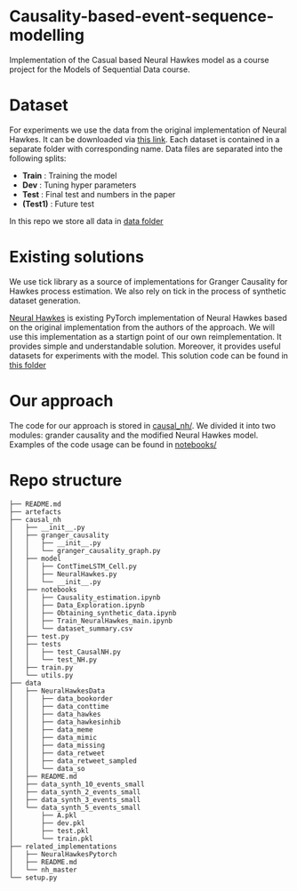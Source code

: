 # Causality-based-event-sequence-modelling
Implementation of the Casual based Neural Hawkes model as a course project for the Models of Sequential Data course.

# Dataset
For experiments we use the data from the original implementation of Neural Hawkes. 
It can be downloaded via [this link](https://drive.google.com/drive/folders/0BwqmV0EcoUc8UklIR1BKV25YR1U?resourcekey=0-OrlU87jyc1m-dVMmY5aC4w&usp=sharing).
Each dataset is contained in a separate folder with corresponding name. 
Data files are separated into the following splits:
* **Train** : Training the model
* **Dev** : Tuning hyper parameters
* **Test** : Final test and numbers in the paper
* **(Test1)** : Future test

In this repo we store all data in [data folder](data/)

# Existing solutions
We use tick library as a source of implementations for Granger Causality for Hawkes process estimation.
We also rely on tick in the process of synthetic dataset generation.

[Neural Hawkes](https://github.com/Hongrui24/NeuralHawkesPytorch) is existing PyTorch implementation of Neural Hawkes based on the original implementation from the authors of the approach. 
We will use this implementation as a startign point of our own reimplementation. 
It provides simple and understandable solution. 
Moreover, it provides useful datasets for experiments with the model. 
This solution code can be found in [this folder](related_implementations/)

# Our approach
The code for our approach is stored in [causal_nh/](causal_nh/).
We divided it into two modules: grander causality and the modified Neural Hawkes model.
Examples of the code usage can be found in [notebooks/](causal_nh/notebooks/)


# Repo structure
``` 
├── README.md
├── artefacts
├── causal_nh
│   ├── __init__.py
│   ├── granger_causality
│   │   ├── __init__.py
│   │   └── granger_causality_graph.py
│   ├── model
│   │   ├── ContTimeLSTM_Cell.py
│   │   ├── NeuralHawkes.py
│   │   └── __init__.py
│   ├── notebooks
│   │   ├── Causality_estimation.ipynb
│   │   ├── Data_Exploration.ipynb
│   │   ├── Obtaining_synthetic_data.ipynb
│   │   ├── Train_NeuralHawkes_main.ipynb
│   │   └── dataset_summary.csv
│   ├── test.py
│   ├── tests
│   │   ├── test_CausalNH.py
│   │   └── test_NH.py
│   ├── train.py
│   └── utils.py
├── data
│   ├── NeuralHawkesData
│   │   ├── data_bookorder
│   │   ├── data_conttime
│   │   ├── data_hawkes
│   │   ├── data_hawkesinhib
│   │   ├── data_meme
│   │   ├── data_mimic
│   │   ├── data_missing
│   │   ├── data_retweet
│   │   ├── data_retweet_sampled
│   │   └── data_so
│   ├── README.md
│   ├── data_synth_10_events_small
│   ├── data_synth_2_events_small
│   ├── data_synth_3_events_small
│   └── data_synth_5_events_small
│       ├── A.pkl
│       ├── dev.pkl
│       ├── test.pkl
│       └── train.pkl
├── related_implementations
│   ├── NeuralHawkesPytorch
│   ├── README.md
│   └── nh_master
└── setup.py

``` 
